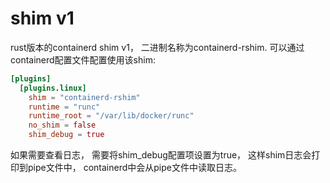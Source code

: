 # shim v1

rust版本的containerd shim v1， 二进制名称为containerd-rshim. 可以通过containerd配置文件配置使用该shim:

```toml
[plugins]
  [plugins.linux]
    shim = "containerd-rshim"
    runtime = "runc"
    runtime_root = "/var/lib/docker/runc"
    no_shim = false
    shim_debug = true
```

如果需要查看日志， 需要将shim_debug配置项设置为true， 这样shim日志会打印到pipe文件中， containerd中会从pipe文件中读取日志。
